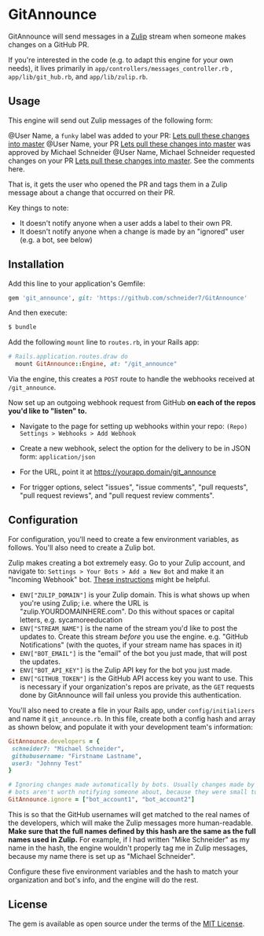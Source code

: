 # GitAnnounce
GitAnnounce will send messages in a [Zulip](https://zulipchat.com/) stream when someone makes changes on a GitHub PR. 

If you're interested in the code (e.g. to adapt this engine for your own needs), it lives primarily in `app/controllers/messages_controller.rb` , `app/lib/git_hub.rb`, and `app/lib/zulip.rb`.


## Usage

This engine will send out Zulip messages of the following form:

@User Name, a `funky` label was added to your PR:  [Lets pull these changes into master](https://github.com)
@User Name, your PR [Lets pull these changes into master](https://github.com) was approved by Michael Schneider
@User Name, Michael Schneider requested changes on your PR [Lets pull these changes into master](https://github.com). See the comments here.

That is, it gets the user who opened the PR and tags them in a Zulip message about a change that occurred on their PR.

Key things to note: 

- It doesn't notify anyone when a user adds a label to their own PR.
- It doesn't notify anyone when a change is made by an "ignored" user (e.g. a bot, see below)

## Installation
Add this line to your application's Gemfile:

```ruby
gem 'git_announce', git: 'https://github.com/schneider7/GitAnnounce'
```

And then execute:
```bash
$ bundle
```

Add the following `mount` line to `routes.rb`, in your Rails app:

```ruby
# Rails.application.routes.draw do
  mount GitAnnounce::Engine, at: "/git_announce"
```

Via the engine, this creates a `POST` route to handle the webhooks received at `/git_announce`.

Now set up an outgoing webhook request from GitHub **on each of the repos you'd like to "listen" to.**

  - Navigate to the page for setting up webhooks within your repo: `(Repo) Settings > Webhooks > Add Webhook` 

  - Create a new webhook, select the option for the delivery to be in JSON form: `application/json`
  
  - For the URL, point it at https://yourapp.domain/git_announce
  
  - For trigger options, select "issues", "issue comments", "pull requests", "pull request reviews", and "pull request review comments". 

## Configuration

For configuration, you'll need to create a few environment variables, as follows. You'll also need to create a Zulip bot.

Zulip makes creating a bot extremely easy. Go to your Zulip account, and navigate to: `Settings > Your Bots > Add a New Bot` and make it an "Incoming Webhook" bot. [These instructions](https://zulipchat.com/api/api-keys) might be helpful.

 - `ENV["ZULIP_DOMAIN"]` is your Zulip domain. This is what shows up when you're using Zulip; i.e. where the URL is "zulip.YOURDOMAINHERE.com". Do this without spaces or capital letters, e.g. sycamoreeducation
 - `ENV["STREAM_NAME"]` is the name of the stream you'd like to post the updates to. Create this stream *before* you use the engine. e.g. "GitHub Notifications" (with the quotes, if your stream name has spaces in it)
 - `ENV["BOT_EMAIL"]` is the "email" of the bot you just made, that will post the updates.
 - `ENV["BOT_API_KEY"]` is the Zulip API key for the bot you just made.
 - `ENV["GITHUB_TOKEN"]` is the GitHub API access key you want to use. This is necessary if your organization's repos are private, as the `GET` requests done by GitAnnounce will fail unless you provide this authentication.

 You'll also need to create a file in your Rails app, under `config/initializers` and name it `git_announce.rb`. In this file, create both a config hash and array as shown below, and populate it with your development team's information:

 ```ruby
GitAnnounce.developers = {
  schneider7: "Michael Schneider",
  githubusername: "Firstname Lastname",
  user3: "Johnny Test"
}

# Ignoring changes made automatically by bots. Usually changes made by 
# bots aren't worth notifying someone about, because they were small to begin with.
GitAnnounce.ignore = ["bot_account1", "bot_account2"]

```

 This is so that the GitHub usernames will get matched to the real names of the developers, which will make the Zulip messages more human-readable. **Make sure that the full names defined by this hash are the same as the full names used in Zulip.** For example, if I had written "Mike Schneider" as my name in the hash, the engine wouldn't properly tag me in Zulip messages, because my name there is set up as "Michael Schneider".

Configure these five environment variables and the hash to match your organization and bot's info, and the engine will do the rest.

## License
The gem is available as open source under the terms of the [MIT License](https://opensource.org/licenses/MIT).
